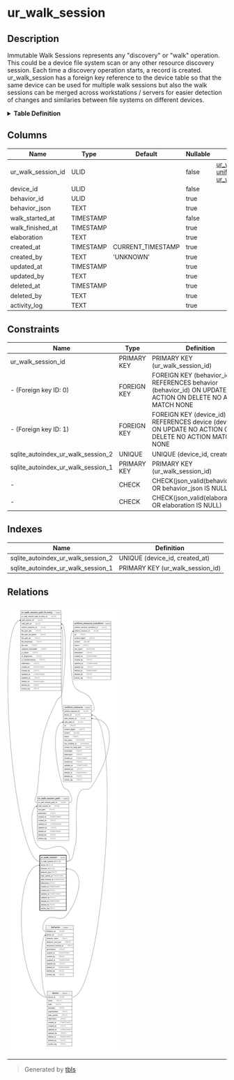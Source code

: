 # ur_walk_session

## Description

Immutable Walk Sessions represents any "discovery" or "walk" operation.  This could be a device file system scan or any other resource discovery  session. Each time a discovery operation starts, a record is created.   ur_walk_session has a foreign key reference to the device table so that the  same device can be used for multiple walk sessions but also the walk  sessions can be merged across workstations / servers for easier detection  of changes and similaries between file systems on different devices.

<details>
<summary><strong>Table Definition</strong></summary>

```sql
CREATE TABLE "ur_walk_session" (
    "ur_walk_session_id" ULID PRIMARY KEY NOT NULL,
    "device_id" ULID NOT NULL,
    "behavior_id" ULID,
    "behavior_json" TEXT CHECK(json_valid(behavior_json) OR behavior_json IS NULL),
    "walk_started_at" TIMESTAMP NOT NULL,
    "walk_finished_at" TIMESTAMP,
    "elaboration" TEXT CHECK(json_valid(elaboration) OR elaboration IS NULL),
    "created_at" TIMESTAMP DEFAULT CURRENT_TIMESTAMP,
    "created_by" TEXT DEFAULT 'UNKNOWN',
    "updated_at" TIMESTAMP,
    "updated_by" TEXT,
    "deleted_at" TIMESTAMP,
    "deleted_by" TEXT,
    "activity_log" TEXT,
    FOREIGN KEY("device_id") REFERENCES "device"("device_id"),
    FOREIGN KEY("behavior_id") REFERENCES "behavior"("behavior_id"),
    UNIQUE("device_id", "created_at")
)
```

</details>

## Columns

| Name               | Type      | Default           | Nullable | Children                                                                                                                                                  | Parents                 | Comment                                                                   |
| ------------------ | --------- | ----------------- | -------- | --------------------------------------------------------------------------------------------------------------------------------------------------------- | ----------------------- | ------------------------------------------------------------------------- |
| ur_walk_session_id | ULID      |                   | false    | [ur_walk_session_path](ur_walk_session_path.md) [uniform_resource](uniform_resource.md) [ur_walk_session_path_fs_entry](ur_walk_session_path_fs_entry.md) |                         | {"isSqlDomainZodDescrMeta":true,"isUlid":true}                            |
| device_id          | ULID      |                   | false    |                                                                                                                                                           | [device](device.md)     | {"isSqlDomainZodDescrMeta":true,"isUlid":true}                            |
| behavior_id        | ULID      |                   | true     |                                                                                                                                                           | [behavior](behavior.md) | {"isSqlDomainZodDescrMeta":true,"isUlid":true}                            |
| behavior_json      | TEXT      |                   | true     |                                                                                                                                                           |                         | {"isSqlDomainZodDescrMeta":true,"isJsonText":true}                        |
| walk_started_at    | TIMESTAMP |                   | false    |                                                                                                                                                           |                         | {"isSqlDomainZodDescrMeta":true,"isDateSqlDomain":true,"isDateTime":true} |
| walk_finished_at   | TIMESTAMP |                   | true     |                                                                                                                                                           |                         | {"isSqlDomainZodDescrMeta":true,"isDateSqlDomain":true,"isDateTime":true} |
| elaboration        | TEXT      |                   | true     |                                                                                                                                                           |                         | {"isSqlDomainZodDescrMeta":true,"isJsonText":true}                        |
| created_at         | TIMESTAMP | CURRENT_TIMESTAMP | true     |                                                                                                                                                           |                         |                                                                           |
| created_by         | TEXT      | 'UNKNOWN'         | true     |                                                                                                                                                           |                         |                                                                           |
| updated_at         | TIMESTAMP |                   | true     |                                                                                                                                                           |                         |                                                                           |
| updated_by         | TEXT      |                   | true     |                                                                                                                                                           |                         |                                                                           |
| deleted_at         | TIMESTAMP |                   | true     |                                                                                                                                                           |                         |                                                                           |
| deleted_by         | TEXT      |                   | true     |                                                                                                                                                           |                         |                                                                           |
| activity_log       | TEXT      |                   | true     |                                                                                                                                                           |                         | {"isSqlDomainZodDescrMeta":true,"isJsonSqlDomain":true}                   |

## Constraints

| Name                               | Type        | Definition                                                                                                     |
| ---------------------------------- | ----------- | -------------------------------------------------------------------------------------------------------------- |
| ur_walk_session_id                 | PRIMARY KEY | PRIMARY KEY (ur_walk_session_id)                                                                               |
| - (Foreign key ID: 0)              | FOREIGN KEY | FOREIGN KEY (behavior_id) REFERENCES behavior (behavior_id) ON UPDATE NO ACTION ON DELETE NO ACTION MATCH NONE |
| - (Foreign key ID: 1)              | FOREIGN KEY | FOREIGN KEY (device_id) REFERENCES device (device_id) ON UPDATE NO ACTION ON DELETE NO ACTION MATCH NONE       |
| sqlite_autoindex_ur_walk_session_2 | UNIQUE      | UNIQUE (device_id, created_at)                                                                                 |
| sqlite_autoindex_ur_walk_session_1 | PRIMARY KEY | PRIMARY KEY (ur_walk_session_id)                                                                               |
| -                                  | CHECK       | CHECK(json_valid(behavior_json) OR behavior_json IS NULL)                                                      |
| -                                  | CHECK       | CHECK(json_valid(elaboration) OR elaboration IS NULL)                                                          |

## Indexes

| Name                               | Definition                       |
| ---------------------------------- | -------------------------------- |
| sqlite_autoindex_ur_walk_session_2 | UNIQUE (device_id, created_at)   |
| sqlite_autoindex_ur_walk_session_1 | PRIMARY KEY (ur_walk_session_id) |

## Relations

![er](ur_walk_session.svg)

---

> Generated by [tbls](https://github.com/k1LoW/tbls)
